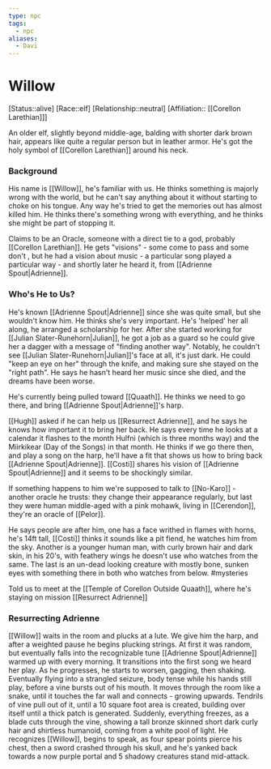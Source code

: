 ```yaml
---
type: npc
tags:
  - npc
aliases:
  - Davi
---
```


# Willow
[Status::alive]
[Race::elf]
[Relationship::neutral]
[Affiliation:: [[Corellon Larethian]]]

An older elf, slightly beyond middle-age, balding with shorter dark brown hair, appears like quite a regular person but in leather armor. He's got the holy symbol of [[Corellon Larethian]] around his neck. 

### Background
His name is [[Willow]], he's familiar with us. He thinks something is majorly wrong with the world, but he can't say anything about it without starting to choke on his tongue. Any way he's tried to get the memories out has almost killed him. He thinks there's something wrong with everything, and he thinks she might be part of stopping it.

Claims to be an Oracle, someone with a direct tie to a god, probably [[Corellon Larethian]]. He gets "visions" - some come to pass and some don't , but he had a vision about music - a particular song played a particular way - and shortly later he heard it, from [[Adrienne Spout|Adrienne]].

### Who's He to Us?
He's known [[Adrienne Spout|Adrienne]] since she was quite small, but she wouldn't know him. He thinks she's very important.  He's 'helped' her all along, he arranged a scholarship for her. After she started working for [[Julian Slater-Runehorn|Julian]],  he got a job as a guard so he could give her a dagger with a message of "finding another way". Notably, he couldn't see [[Julian Slater-Runehorn|Julian]]'s face at all, it's just dark. He could "keep an eye on her" through the knife, and making sure she stayed on the "right path". He says he hasn't heard her music since she died, and the dreams have been worse.

He's currently being pulled toward [[Quaath]]. He thinks we need to go there, and bring [[Adrienne Spout|Adrienne]]'s harp. 

[[Hugh]] asked if he can help us [[Resurrect Adrienne]], and he says he knows how important it to bring her back. He says every time he looks at a calendar it flashes to the month Hulfni (which is three months way) and the Miirkikear (Day of the Songs) in that month. He thinks if we go there then, and play a song on the harp, he'll have a fit that shows us how to bring back [[Adrienne Spout|Adrienne]]. [[Costi]] shares his vision of [[Adrienne Spout|Adrienne]] and it seems to be shockingly similar.

If something happens to him we're supposed to talk to [[No-Karo]] - another oracle he trusts: they change their appearance regularly, but last they were human middle-aged with a pink mohawk, living in [[Cerendon]], they're an oracle of [[Pelor]].

He says people are after him, one has a face writhed in flames with horns, he's 14ft tall, [[Costi]] thinks it sounds like a pit fiend, he watches him from the sky. Another is a younger human man, with curly brown hair and dark skin, in his 20's, with feathery wings he doesn't use who watches from the same. The last is an un-dead looking creature with mostly bone, sunken eyes with something there in both who watches from below. #mysteries 

Told us to meet at the [[Temple of Corellon Outside Quaath]], where he's staying on mission [[Resurrect Adrienne]]

### Resurrecting Adrienne

[[Willow]] waits in the room and plucks at a lute. We give him the harp, and after a weighted pause he begins plucking strings. At first it was random, but eventually falls into the recognizable tune [[Adrienne Spout|Adrienne]] warmed up with every morning. It transitions into the first song we heard her play. As he progresses, he starts to worsen, gagging, then shaking. Eventually flying into a strangled seizure, body tense while his hands still play, before a vine bursts out of his mouth. It moves through the room like a snake, until it touches the far wall and connects - growing upwards. Tendrils of vine pull out of it, until a 10 square foot area is created, building over itself until a thick patch is generated. Suddenly, everything freezes, as a blade cuts through the vine, showing a tall bronze skinned short dark curly hair and shirtless humanoid, coming from a white pool of light. He recognizes [[Willow]], begins to speak, as four spear points pierce his chest, then a sword crashed through his skull, and he's yanked back towards a now purple portal and 5 shadowy creatures stand mid-attack. 
